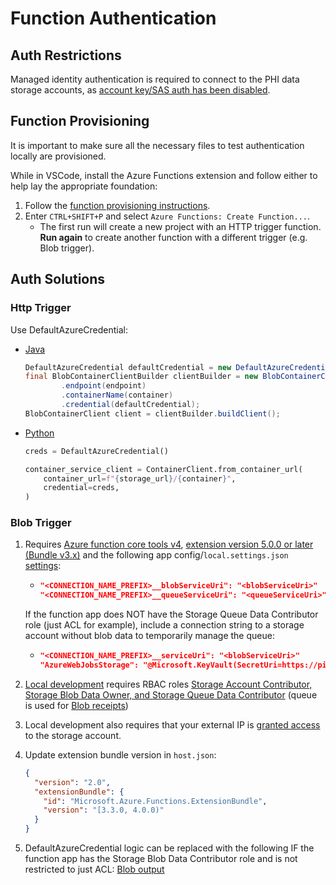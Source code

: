 # Function Authentication

## Auth Restrictions

Managed identity authentication is required to connect to the PHI data storage accounts, as [account key/SAS auth has been disabled](data-access.md).

## Function Provisioning

It is important to make sure all the necessary files to test authentication locally are provisioned.

While in VSCode, install the Azure Functions extension and follow either to help lay the appropriate foundation:
 1. Follow the [function provisioning instructions](https://github.com/microsoft/vscode-azurefunctions#create-your-first-serverless-app). 
 2. Enter `CTRL+SHIFT+P` and select `Azure Functions: Create Function...`.
    * The first run will create a new project with an HTTP trigger function. **Run again** to create another function with a different trigger (e.g. Blob trigger).

## Auth Solutions

### Http Trigger

Use DefaultAzureCredential:
 * [Java](https://docs.microsoft.com/en-us/java/api/overview/azure/identity-readme?view=azure-java-stable#authenticating-with-defaultazurecredential)

    ```java
    DefaultAzureCredential defaultCredential = new DefaultAzureCredentialBuilder().build();
    final BlobContainerClientBuilder clientBuilder = new BlobContainerClientBuilder()
            .endpoint(endpoint)
            .containerName(container)
            .credential(defaultCredential);
    BlobContainerClient client = clientBuilder.buildClient();
    ```
 * [Python](https://docs.microsoft.com/en-us/python/api/overview/azure/identity-readme?view=azure-python#authenticate-with-defaultazurecredential)

    ```python
    creds = DefaultAzureCredential()

    container_service_client = ContainerClient.from_container_url(
        container_url=f"{storage_url}/{container}",
        credential=creds,
    )
    ```

### Blob Trigger

1. Requires [Azure function core tools v4](https://docs.microsoft.com/en-us/azure/azure-functions/functions-run-local#v2), [extension version 5.0.0 or later (Bundle v3.x)](https://docs.microsoft.com/en-us/azure/azure-functions/functions-reference?tabs=blob#configure-an-identity-based-connection) and the following app config/`local.settings.json` [settings](https://docs.microsoft.com/en-us/azure/azure-functions/functions-reference?tabs=blob#common-properties-for-identity-based-connections):

    *
      ```json
      "<CONNECTION_NAME_PREFIX>__blobServiceUri": "<blobServiceUri>"
      "<CONNECTION_NAME_PREFIX>__queueServiceUri": "<queueServiceUri>"
      ```
    If the function app does NOT have the Storage Queue Data Contributor role (just ACL for example), include a connection string to a storage account without blob data to temporarily manage the queue:

    *
      ```json
      "<CONNECTION_NAME_PREFIX>__serviceUri": "<blobServiceUri>"
      "AzureWebJobsStorage": "@Microsoft.KeyVault(SecretUri=https://pidev-app-kv.vault.azure.net/secrets/functionappsa)"
      ```

2. [Local development](https://docs.microsoft.com/en-us/azure/azure-functions/functions-reference?tabs=blob#local-development-with-identity-based-connections) requires RBAC roles [Storage Account Contributor, Storage Blob Data Owner, and Storage Queue Data Contributor](https://docs.microsoft.com/en-us/azure/azure-functions/functions-reference?tabs=blob#connecting-to-host-storage-with-an-identity-preview) (queue is used for [Blob receipts](https://docs.microsoft.com/en-us/azure/azure-functions/functions-bindings-storage-blob-trigger?tabs=in-process%2Cextensionv5&pivots=programming-language-java#blob-receipts))

3. Local development also requires that your external IP is [granted access](https://portal.azure.com/#@cdc.onmicrosoft.com/resource/subscriptions/7d1e3999-6577-4cd5-b296-f518e5c8e677/resourceGroups/prime-ingestion-dev/providers/Microsoft.Storage/storageAccounts/pidevdatasa/networking) to the storage account.

4. Update extension bundle version in `host.json`:
    ```json
    {
      "version": "2.0",
      "extensionBundle": {
        "id": "Microsoft.Azure.Functions.ExtensionBundle",
        "version": "[3.3.0, 4.0.0)"
      } 
    }
    ```

5. DefaultAzureCredential logic can be replaced with the following IF the function app has the Storage Blob Data Contributor role and is not restricted to just ACL:
[Blob output](https://docs.microsoft.com/en-us/java/api/overview/azure/readme?view=azure-java-stable#outputs)